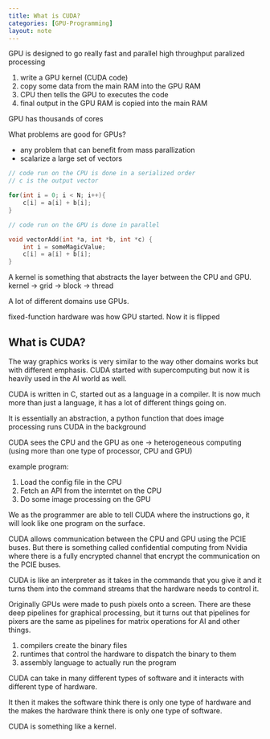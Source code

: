 ```yaml
---
title: What is CUDA?
categories: [GPU-Programming]
layout: note
---
```


GPU is designed to go really fast and parallel
high throughput paralized processing

1. write a GPU kernel (CUDA code)
2. copy some data from the main RAM into the GPU RAM
3. CPU then tells the GPU to executes the code
4. final output in the GPU RAM is copied into the main RAM

GPU has thousands of cores

What problems are good for GPUs?
- any problem that can benefit from mass parallization
- scalarize a large set of vectors

```c++
// code run on the CPU is done in a serialized order
// c is the output vector

for(int i = 0; i < N; i++){
    c[i] = a[i] + b[i];
}

// code run on the GPU is done in parallel

void vectorAdd(int *a, int *b, int *c) {
    int i = someMagicValue;
    c[i] = a[i] + b[i];
}
```

A kernel is something that abstracts the layer between the CPU and GPU.
kernel -> grid -> block -> thread

A lot of different domains use GPUs.

fixed-function hardware was how GPU started. Now it is flipped

## What is CUDA?
The way graphics works is very similar to the way other domains works but with 
different emphasis. 
CUDA started with supercomputing but now it is heavily used in 
the AI world as well.

CUDA is written in C, started out as a language in a compiler. It is now much more 
than just a language, it has a lot of different things going on.

It is essentially an abstraction, a python function that does image processing runs 
CUDA in the background

CUDA sees the CPU and the GPU as one -> heterogeneous computing (using more than one
type of processor, CPU and GPU)

example program:
1. Load the config file in the CPU
2. Fetch an API from the interntet on the CPU
3. Do some image processing on the GPU

We as the programmer are able to tell CUDA where the instructions go, it will look 
like one program on the surface.

CUDA allows communication between the CPU and GPU using the PCIE buses. 
But there is something called confidential computing from Nvidia where there is a 
fully encrypted channel that encrypt the communication on the PCIE buses.

CUDA is like an interpreter as it takes in the commands that you give it and it turns 
them into the command streams that the hardware needs to control it.

Originally GPUs were made to push pixels onto a screen.
There are these deep pipelines for graphical processing, but it turns out that
pipelines for pixers are the same as pipelines for matrix operations for AI and other 
things.

1. compilers create the binary files
2. runtimes that control the hardware to dispatch the binary to them
3. assembly language to actually run the program

CUDA can take in many different types of software and it interacts with different type
of hardware.

It then it makes the software think there is only one type of hardware and the makes
the hardware think there is only one type of software.

CUDA is something like a kernel.
